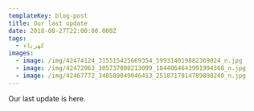 ```yaml
---
templateKey: blog-post
title: Our last update
date: 2018-08-27T22:00:00.000Z
tags:
  - كهرباء
images:
  - image: /img/42474124_315515425669354_599314019882369024_n.jpg
  - image: /img/42472063_305737000213099_1844064643991994368_n.jpg
  - image: /img/42467772_348589849046413_2518717814789898240_n.jpg
---
```

Our last update is here.
